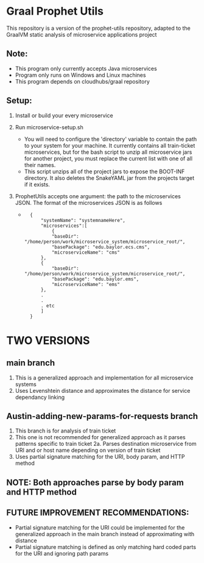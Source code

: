 # Graal Prophet Utils

This repository is a version of the prophet-utils repository, adapted to the GraalVM static analysis of microservice applications project

## Note:
- This program only currently accepts Java microservices
- Program only runs on Windows and Linux machines
- This program depends on cloudhubs/graal repository

## Setup:
1. Install or build your every microservice
2. Run microservice-setup.sh
    - You will need to configure the 'directory' variable to contain the path to your system for your machine. It currently contains all train-ticket microservices, but for the bash script to unzip all microservice jars for another project, you must replace the current list with one of all their names.
    - This script unzips all of the project jars to expose the BOOT-INF directory. It also deletes the SnakeYAML jar from the projects target if it exists.

3. ProphetUtils accepts one argument: the path to the microservices JSON. The format of the microservices JSON is as follows
    - ```
        {
            "systemName": "systemnameHere",
            "microservices":[
                {
                "baseDir": "/home/person/work/microservice_system/microservice_root/",
                "basePackage": "edu.baylor.ecs.cms",
                "microserviceName": "cms"
            },
            {
                "baseDir": "/home/person/work/microservice_system/microservice_root/",
                "basePackage": "edu.baylor.ems",
                "microserviceName": "ems"
            },
            .
            .
            . etc
            ]
        }
        ```


# TWO VERSIONS

## main branch
1. This is a generalized approach and implementation for all microservice systems
2. Uses Levenshtein distance and approximates the distance for service dependancy linking

## Austin-adding-new-params-for-requests branch
1. This branch is for analysis of train ticket
2. This one is not recommended for generalized approach as it parses patterns specific to train ticket
    2a. Parses destination microservice from URI and or host name depending on version of train ticket
3. Uses partial signature matching for the URI, body param, and HTTP method

## NOTE: Both approaches parse by body param and HTTP method

## FUTURE IMPROVEMENT RECOMMENDATIONS:
- Partial signature matching for the URI could be implemented for the generalized approach in the main branch instead of approximating with distance
- Partial signature matching is defined as only matching hard coded parts for the URI and ignoring path params
